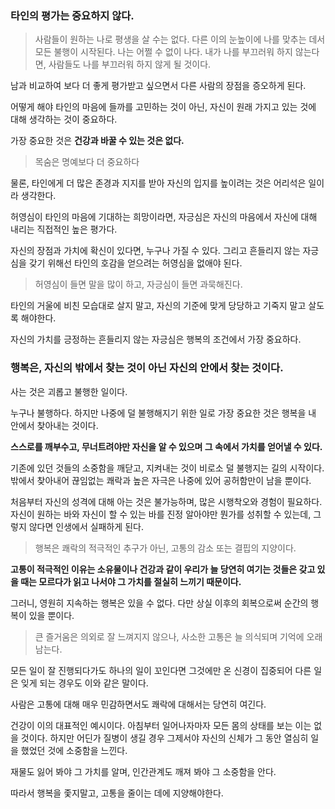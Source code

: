 ### 타인의 평가는 중요하지 않다.

>사람들이 원하는 나로 평생을 살 수는 없다. 다른 이의 눈높이에 나를 맞추는 데서 모든 불행이 시작된다. 
나는 어쩔 수 없이 나다. 내가 나를 부끄러워 하지 않는다면, 사람들도 나를 부끄러워 하지 않게 될 것이다.

남과 비교하여 보다 더 좋게 평가받고 싶으면서 다른 사람의 장점을 증오하게 된다.

어떻게 해야 타인의 마음에 들까를 고민하는 것이 아닌, 자신이 원래 가지고 있는 것에 대해 생각하는 것이 중요하다.

가장 중요한 것은 **건강과 바꿀 수 있는 것은 없다.**

> 목숨은 명예보다 더 중요하다
 
물론, 타인에게 더 많은 존경과 지지를 받아 자신의 입지를 높이려는 것은 어리석은 일이라 생각한다.

허영심이 타인의 마음에 기대하는 희망이라면, 자긍심은 자신의 마음에서 자신에 대해 내리는 직접적인 높은 평가다.

자신의 장점과 가치에 확신이 있다면, 누구나 가질 수 있다. 그리고 흔들리지 않는 자긍심을 갖기 위해선 타인의 호감을 얻으려는
허영심을 없애야 된다.

> 허영심이 들면 말을 많이 하고, 자긍심이 들면 과묵해진다.

타인의 거울에 비친 모습대로 살지 말고, 자신의 기준에 맞게 당당하고 기죽지 말고 살도록 해야한다.

자신의 가치를 긍정하는 흔들리지 않는 자긍심은 행복의 조건에서 가장 중요하다.

### 행복은, 자신의 밖에서 찾는 것이 아닌 자신의 안에서 찾는 것이다.

사는 것은 괴롭고 불행한 일이다. 

누구나 불행하다. 하지만 나중에 덜 불행해지기 위한 일로 가장 중요한 것은 행복을 내 안에서 찾아내는 것이다.

**스스로를 깨부수고, 무너트려야만 자신을 알 수 있으며 그 속에서 가치를 얻어낼 수 있다.** 

기존에 있던 것들의 소중함을 깨닫고, 지켜내는 것이 비로소 덜 불행지는 길의 시작이다. 밖에서 찾아내어 끊임없는 쾌락과 높은 자극은
나중에 있어 공허함만이 남을 뿐이다.

처음부터 자신의 성격에 대해 아는 것은 불가능하며, 많은 시행착오와 경험이 필요하다.
자신이 원하는 바와 자신이 할 수 있는 바를 진정 알아야만 뭔가를 성취할 수 있는데, 그렇지 않다면 인생에서 실패하게 된다.

> 행복은 쾌락의 적극적인 추구가 아닌, 고통의 감소 또는 결핍의 지양이다.

**고통이 적극적인 이유는 소유물이나 건강과 같이 우리가 늘 당연히 여기는 것들은 갖고 있을 때는 모르다가 읽고 나서야 그 가치를 절실히 느끼기 때문이다.**

그러니, 영원히 지속하는 행복은 있을 수 없다. 다만 상실 이후의 회복으로써 순간의 행복이 있을 뿐이다.

> 큰 즐거움은 의외로 잘 느껴지지 않으나, 사소한 고통은 늘 의식되며 기억에 오래 남는다.

모든 일이 잘 진행되다가도 하나의 일이 꼬인다면 그것에만 온 신경이 집중되어 다른 일은 잊게 되는 경우도 이와 같은 말이다.

사람은 고통에 대해 매우 민감하면서도 쾌락에 대해서는 당연히 여긴다.

건강이 이의 대표적인 예시이다. 아침부터 일어나자마자 모든 몸의 상태를 보는 이는 없을 것이다. 하지만 어딘가 질병이 생길 경우 
그제서야 자신의 신체가 그 동안 열심히 일을 했었던 것에 소중함을 느낀다.

재물도 잃어 봐야 그 가치를 알며, 인간관계도 깨져 봐야 그 소중함을 안다.

따라서 행복을 좇지말고, 고통을 줄이는 데에 지양해야한다.